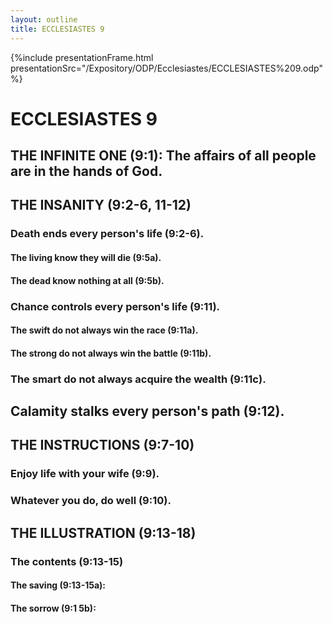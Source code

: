 ```yaml
---
layout: outline
title: ECCLESIASTES 9
---
```

{%include presentationFrame.html presentationSrc="/Expository/ODP/Ecclesiastes/ECCLESIASTES%209.odp"%}

# ECCLESIASTES 9 
## THE INFINITE ONE (9:1): The affairs of all people are in the hands of God. 
## THE INSANITY (9:2-6, 11-12) 
###  Death ends every person\'s life (9:2-6). 
####  The living know they will die (9:5a). 
####  The dead know nothing at all (9:5b). 
###  Chance controls every person\'s life (9:11). 
####  The swift do not always win the race (9:11a). 
####  The strong do not always win the battle (9:11b). 
###  The smart do not always acquire the wealth (9:11c). 
## Calamity stalks every person\'s path (9:12). 
## THE INSTRUCTIONS (9:7-10) 
###  Enjoy life with your wife (9:9). 
###  Whatever you do, do well (9:10). 
## THE ILLUSTRATION (9:13-18) 
###  The contents (9:13-15) 
####  The saving (9:13-15a): 
####  The sorrow (9:1 5b): 
